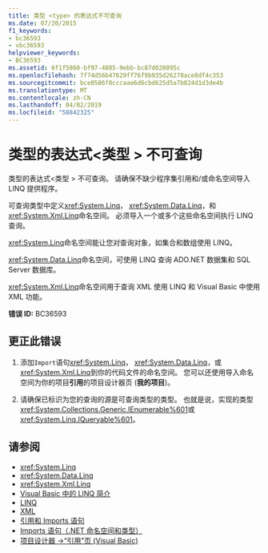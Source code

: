 ```yaml
---
title: 类型 <type> 的表达式不可查询
ms.date: 07/20/2015
f1_keywords:
- bc36593
- vbc36593
helpviewer_keywords:
- BC36593
ms.assetid: 6f1f5860-bf97-4885-9ebb-bc87d028095c
ms.openlocfilehash: 7f74d56b47629ff76f9b935d26278ace8df4c353
ms.sourcegitcommit: bce0586f0cccaae6d6cbd625d5a7b824d1d3de4b
ms.translationtype: MT
ms.contentlocale: zh-CN
ms.lasthandoff: 04/02/2019
ms.locfileid: "58842325"
---
```

# <a name="expression-of-type-type-is-not-queryable"></a>类型的表达式\<类型 > 不可查询
类型的表达式\<类型 > 不可查询。 请确保不缺少程序集引用和/或命名空间导入 LINQ 提供程序。  
  
 可查询类型中定义<xref:System.Linq>， <xref:System.Data.Linq>，和<xref:System.Xml.Linq>命名空间。 必须导入一个或多个这些命名空间执行 LINQ 查询。  
  
 <xref:System.Linq>命名空间能让您对查询对象，如集合和数组使用 LINQ。  
  
 <xref:System.Data.Linq>命名空间，可使用 LINQ 查询 ADO.NET 数据集和 SQL Server 数据库。  
  
 <xref:System.Xml.Linq>命名空间用于查询 XML 使用 LINQ 和 Visual Basic 中使用 XML 功能。  
  
 **错误 ID:** BC36593  
  
## <a name="to-correct-this-error"></a>更正此错误  
  
1.  添加`Import`语句<xref:System.Linq>， <xref:System.Data.Linq>，或<xref:System.Xml.Linq>到你的代码文件的命名空间。 您可以还使用导入命名空间为你的项目**引用**的项目设计器页 (**我的项目**)。  
  
2.  请确保已标识为您的查询的源是可查询类型的类型。 也就是说，实现的类型<xref:System.Collections.Generic.IEnumerable%601>或<xref:System.Linq.IQueryable%601>。  
  
## <a name="see-also"></a>请参阅

- <xref:System.Linq>
- <xref:System.Data.Linq>
- <xref:System.Xml.Linq>
- [Visual Basic 中的 LINQ 简介](../../../visual-basic/programming-guide/language-features/linq/introduction-to-linq.md)
- [LINQ](../../../visual-basic/programming-guide/language-features/linq/index.md)
- [XML](../../../visual-basic/programming-guide/language-features/xml/index.md)
- [引用和 Imports 语句](../../../visual-basic/programming-guide/program-structure/references-and-the-imports-statement.md)
- [Imports 语句（.NET 命名空间和类型）](../../../visual-basic/language-reference/statements/imports-statement-net-namespace-and-type.md)
- [项目设计器 ->“引用”页 (Visual Basic)](/visualstudio/ide/reference/references-page-project-designer-visual-basic)
